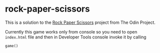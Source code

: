# rock-paper-scissors

This is a solution to the [Rock Paper Scissors](https://www.theodinproject.com/lessons/foundations-rock-paper-scissors) project from The Odin Project.

Currently this game works only from console so you need to open `index.html` file and then in Developer Tools console invoke it by calling
```
game()
```
